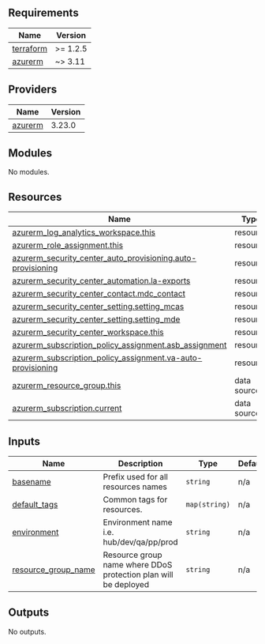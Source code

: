 <!-- BEGIN_TF_DOCS -->
## Requirements

| Name | Version |
|------|---------|
| <a name="requirement_terraform"></a> [terraform](#requirement\_terraform) | >= 1.2.5 |
| <a name="requirement_azurerm"></a> [azurerm](#requirement\_azurerm) | ~> 3.11 |

## Providers

| Name | Version |
|------|---------|
| <a name="provider_azurerm"></a> [azurerm](#provider\_azurerm) | 3.23.0 |

## Modules

No modules.

## Resources

| Name | Type |
|------|------|
| [azurerm_log_analytics_workspace.this](https://registry.terraform.io/providers/hashicorp/azurerm/latest/docs/resources/log_analytics_workspace) | resource |
| [azurerm_role_assignment.this](https://registry.terraform.io/providers/hashicorp/azurerm/latest/docs/resources/role_assignment) | resource |
| [azurerm_security_center_auto_provisioning.auto-provisioning](https://registry.terraform.io/providers/hashicorp/azurerm/latest/docs/resources/security_center_auto_provisioning) | resource |
| [azurerm_security_center_automation.la-exports](https://registry.terraform.io/providers/hashicorp/azurerm/latest/docs/resources/security_center_automation) | resource |
| [azurerm_security_center_contact.mdc_contact](https://registry.terraform.io/providers/hashicorp/azurerm/latest/docs/resources/security_center_contact) | resource |
| [azurerm_security_center_setting.setting_mcas](https://registry.terraform.io/providers/hashicorp/azurerm/latest/docs/resources/security_center_setting) | resource |
| [azurerm_security_center_setting.setting_mde](https://registry.terraform.io/providers/hashicorp/azurerm/latest/docs/resources/security_center_setting) | resource |
| [azurerm_security_center_workspace.this](https://registry.terraform.io/providers/hashicorp/azurerm/latest/docs/resources/security_center_workspace) | resource |
| [azurerm_subscription_policy_assignment.asb_assignment](https://registry.terraform.io/providers/hashicorp/azurerm/latest/docs/resources/subscription_policy_assignment) | resource |
| [azurerm_subscription_policy_assignment.va-auto-provisioning](https://registry.terraform.io/providers/hashicorp/azurerm/latest/docs/resources/subscription_policy_assignment) | resource |
| [azurerm_resource_group.this](https://registry.terraform.io/providers/hashicorp/azurerm/latest/docs/data-sources/resource_group) | data source |
| [azurerm_subscription.current](https://registry.terraform.io/providers/hashicorp/azurerm/latest/docs/data-sources/subscription) | data source |

## Inputs

| Name | Description | Type | Default | Required |
|------|-------------|------|---------|:--------:|
| <a name="input_basename"></a> [basename](#input\_basename) | Prefix used for all resources names | `string` | n/a | yes |
| <a name="input_default_tags"></a> [default\_tags](#input\_default\_tags) | Common tags for resources. | `map(string)` | n/a | yes |
| <a name="input_environment"></a> [environment](#input\_environment) | Environment name i.e. hub/dev/qa/pp/prod | `string` | n/a | yes |
| <a name="input_resource_group_name"></a> [resource\_group\_name](#input\_resource\_group\_name) | Resource group name where DDoS protection plan will be deployed | `string` | n/a | yes |

## Outputs

No outputs.
<!-- END_TF_DOCS -->